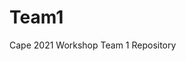 # Team1
Cape 2021 Workshop Team 1 Repository 

[Plant 1 Parameters]: <https://cape2021.github.io/plantajs/index.html>
[Plant 1 Charts]: <https://cape2021.github.io/plantajs/chart.html>
